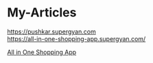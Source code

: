 # My-Articles
https://pushkar.supergyan.com
</br>
https://all-in-one-shopping-app.supergyan.com/



<a href="https://play.google.com/store/apps/details?id=com.all.in.one.shopping.appgrid&amp;hl=en_IN" target="_blank" rel="dofollow noopener noreferrer">All in One Shopping App</a>
